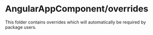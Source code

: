 # AngularAppComponent/overrides

This folder contains overrides which will automatically be required by package users.
